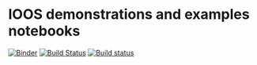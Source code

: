 # IOOS demonstrations and examples notebooks

[![Binder](http://mybinder.org/badge.svg)](http://mybinder.org/repo/ioos/notebooks_demos) [![Build Status](https://travis-ci.org/ioos/notebooks_demos.svg?branch=master)](https://travis-ci.org/ioos/notebooks_demos) [![Build status](https://ci.appveyor.com/api/projects/status/0k2b8eurfg435xws/branch/master?svg=true)](https://ci.appveyor.com/project/ocefpaf/notebooks-demos/branch/master)
